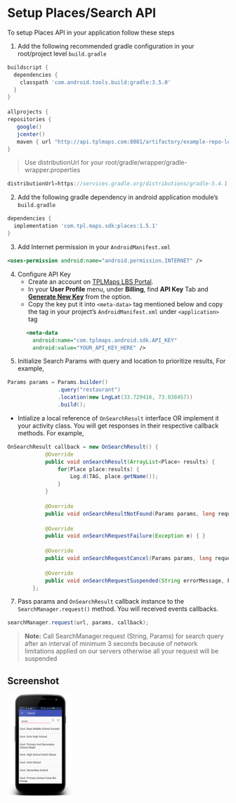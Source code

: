 # Setup Places/Search API
To setup Places API in your application follow these steps
1. Add the following recommended gradle configuration in your root/project level `build.gradle`

``` groovy
buildscript {
  dependencies {
    classpath 'com.android.tools.build:gradle:3.5.0'
  }
}

allprojects {
repositories {
   google()
   jcenter()
   maven { url "http://api.tplmaps.com:8081/artifactory/example-repo-local/" }
}
```
> Use distributionUrl for your root/gradle/wrapper/gradle-wrapper.properties
``` groovy
distributionUrl=https://services.gradle.org/distributions/gradle-5.4.1-all.zip
```
2. Add the following gradle dependency in android application module’s `build.gradle`
``` groovy
dependencies {
  implementation 'com.tpl.maps.sdk:places:1.5.1'
}
```
3. Add Internet permission in your `AndroidManifest.xml`
``` xml
<uses-permission android:name="android.permission.INTERNET" />
```
4. Configure API Key
      - Create an account on [TPLMaps LBS Portal](https://api.tplmaps.com/apiportal).
      - In your **User Profile** menu, under **Billing**, find **API Key** Tab and [**Generate New Key**](https://api.tplmaps.com/apiportal/#/app/billing/api-key-management) from the option.
      - Copy the key put it into `<meta-data>` tag mentioned below and copy the tag in your project’s `AndroidManifest.xml` under `<application>` tag
``` xml
      <meta-data
        android:name="com.tplmaps.android.sdk.API_KEY"
        android:value="YOUR_API_KEY_HERE" />
```
5.	Initialize Search Params with query and location to prioritize results,
For example,
``` java
Params params = Params.builder()
                .query("restaurant")
                .location(new LngLat(33.729416, 73.038457))
                .build();
```

   - Intialize a local reference of `OnSearchResult` interface OR implement it your activity class. You will get responses in their respective callback methods.
For example,
``` java
OnSearchResult callback = new OnSearchResult() {
            @Override
            public void onSearchResult(ArrayList<Place> results) {
                for(Place place:results) {
                    Log.d(TAG, place.getName());
                }
            }

            @Override
            public void onSearchResultNotFound(Params params, long requestTimeInMS) { }

            @Override
            public void onSearchRequestFailure(Exception e) { }

            @Override
            public void onSearchRequestCancel(Params params, long requestTimeInMS) { }

            @Override
            public void onSearchRequestSuspended(String errorMessage, Params params, long requestTimeInMS) { }
        };
```
7. Pass params and `OnSearchResult` callback instance to the `SearchManager.request()` method. You will received events callbacks.
``` java
searchManager.request(url, params, callback);
```
> **Note:** Call SearchManager.request (String, Params) for search query after an interval of minimum 3 seconds because of network limitations applied on our servers otherwise all your request will be suspended

## Screenshot
<p float="left">
 <img src="/images/screenshots/Search.png" width="150" />
</p></br>
